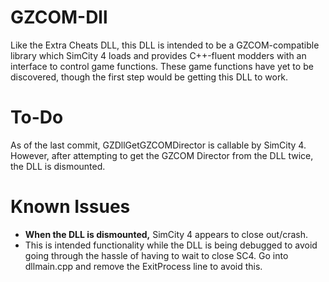 # GZCOM-Dll
Like the Extra Cheats DLL, this DLL is intended to be a GZCOM-compatible library which SimCity 4 loads and provides C++-fluent modders with an interface to control game functions. These game functions have yet to be discovered, though the first step would be getting this DLL to work.


# To-Do
As of the last commit, GZDllGetGZCOMDirector is callable by SimCity 4. However, after attempting to get the GZCOM Director from the DLL twice, the DLL is dismounted.


Known Issues
=========
 * **When the DLL is dismounted,** SimCity 4 appears to close out/crash.
  * This is intended functionality while the DLL is being debugged to avoid going through the hassle of having to wait to close SC4. Go into dllmain.cpp and remove the ExitProcess line to avoid this.